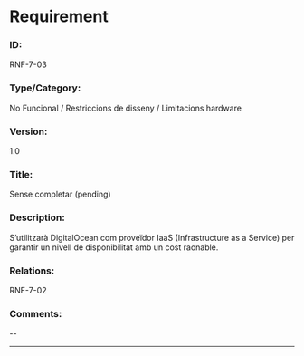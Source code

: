 # Requirement

### ID:
RNF-7-03

### Type/Category:
No Funcional / Restriccions de disseny / Limitacions hardware

### Version:
1.0

### Title:
Sense completar (pending)

### Description:
S’utilitzarà DigitalOcean com proveïdor IaaS (Infrastructure as a Service) per garantir un nivell de disponibilitat amb un cost raonable.

### Relations:
RNF-7-02

### Comments:
--

---